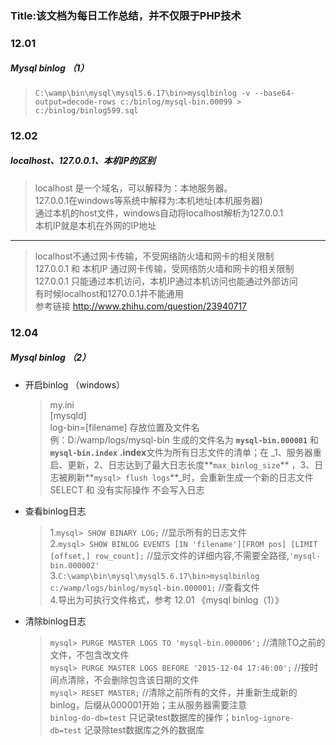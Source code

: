 ### Title:该文档为每日工作总结，并不仅限于PHP技术  
### 12.01
##### Mysql binlog （1）
> `C:\wamp\bin\mysql\mysql5.6.17\bin>mysqlbinlog -v --base64-output=decode-rows c:/binlog/mysql-bin.00099 > c:/binlog/binlog599.sql`  

### 12.02  
##### localhost、127.0.0.1、本机IP的区别  

>localhost 是一个域名，可以解释为：本地服务器。  
>127.0.0.1在windows等系统中解释为:本机地址(本机服务器)  
>通过本机的host文件，windows自动将localhost解析为127.0.0.1  
>本机IP就是本机在外网的IP地址  
***
>localhost不通过网卡传输，不受网络防火墙和网卡的相关限制  
>127.0.0.1 和 本机IP 通过网卡传输，受网络防火墙和网卡的相关限制  
>127.0.0.1 只能通过本机访问，本机IP通过本机访问也能通过外部访问  
>有时候localhost和1270.0.1并不能通用  
>参考链接 http://www.zhihu.com/question/23940717

### 12.04 ###
##### Mysql binlog （2）
* 开启binlog （windows）
	>my.ini  
	>[mysqld]  
	>log-bin=[filename] 存放位置及文件名  
	>例：D:/wamp/logs/mysql-bin  生成的文件名为 **`mysql-bin.000001`** 和 **`mysql-bin.index`**  **.index**文件为所有日志文件的清单；在 _1、服务器重启、更新，2、日志达到了最大日志长度**`max_binlog_size`** ，3、日志被刷新**`mysql> flush logs`**_时，会重新生成一个新的日志文件  
	>SELECT 和 没有实际操作 不会写入日志


* 查看binlog日志
	>1.`mysql> SHOW BINARY LOG;` //显示所有的日志文件   
	>2.`mysql> SHOW BINLOG EVENTS [IN 'filename'][FROM pos] [LIMIT [offset,] row_count];` //显示文件的详细内容,不需要全路径,`'mysql-bin.000002'`   
	>3.`C:\wamp\bin\mysql\mysql5.6.17\bin>mysqlbinlog c:/wamp/logs/binlog/mysql-bin.000001;` //查看文件  
	>4.导出为可执行文件格式，参考 12.01 《mysql binlog（1）》
	
* 清除binlog日志
	>`mysql> PURGE MASTER LOGS TO 'mysql-bin.000006';` //清除TO之前的文件，不包含改文件  
	>`mysql> PURGE MASTER LOGS BEFORE '2015-12-04 17:46:00';` //按时间点清除，不会删除包含该日期的文件  
	>`mysql> RESET MASTER;` //清除之前所有的文件，并重新生成新的binlog，后缀从000001开始；主从服务器需要注意  
	>`binlog-do-db=test` 只记录test数据库的操作；`binlog-ignore-db=test` 记录除test数据库之外的数据库